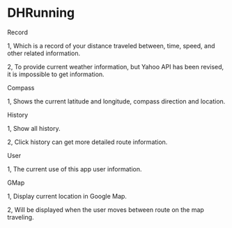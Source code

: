 # DHRunning

Record 

1, Which is a record of your distance traveled between, time, speed, and other related information.

2, To provide current weather information, but Yahoo API has been revised, it is impossible to get information.

Compass

1, Shows the current latitude and longitude, compass direction and location.

History

1, Show all history.

2, Click history can get more detailed route information.

User

1, The current use of this app user information.

GMap

1, Display current location in Google Map.

2, Will be displayed when the user moves between route on the map traveling.
